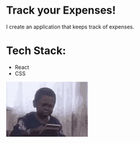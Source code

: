 # Track your Expenses! 

I create an application that keeps track of expenses. 

# Tech Stack: 
  - React
  - CSS

![](./img/counting.webp)



